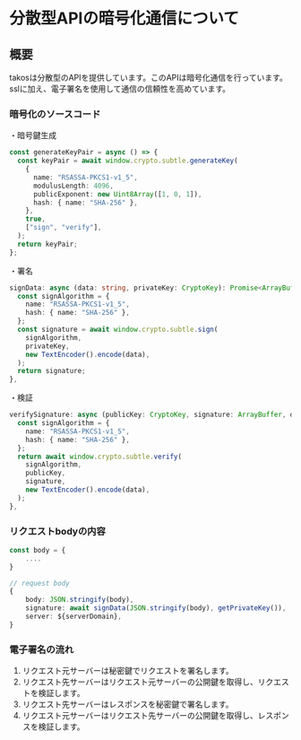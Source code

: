 # 分散型APIの暗号化通信について

## 概要

takosは分散型のAPIを提供しています。このAPIは暗号化通信を行っています。
sslに加え、電子署名を使用して通信の信頼性を高めています。

### 暗号化のソースコード

・暗号鍵生成

```typescript
const generateKeyPair = async () => {
  const keyPair = await window.crypto.subtle.generateKey(
    {
      name: "RSASSA-PKCS1-v1_5",
      modulusLength: 4096,
      publicExponent: new Uint8Array([1, 0, 1]),
      hash: { name: "SHA-256" },
    },
    true,
    ["sign", "verify"],
  );
  return keyPair;
};
```

・署名

```typescript
signData: async (data: string, privateKey: CryptoKey): Promise<ArrayBuffer> => {
  const signAlgorithm = {
    name: "RSASSA-PKCS1-v1_5",
    hash: { name: "SHA-256" },
  };
  const signature = await window.crypto.subtle.sign(
    signAlgorithm,
    privateKey,
    new TextEncoder().encode(data),
  );
  return signature;
},
```

・検証

```typescript
verifySignature: async (publicKey: CryptoKey, signature: ArrayBuffer, data: string): Promise<boolean> => {
  const signAlgorithm = {
    name: "RSASSA-PKCS1-v1_5",
    hash: { name: "SHA-256" },
  };
  return await window.crypto.subtle.verify(
    signAlgorithm,
    publicKey,
    signature,
    new TextEncoder().encode(data),
  );
},
```

### リクエストbodyの内容

```typescript
const body = {
    ....
}

// request body
{
    body: JSON.stringify(body),
    signature: await signData(JSON.stringify(body), getPrivateKey()),
    server: ${serverDomain},
}
```

### 電子署名の流れ

1. リクエスト元サーバーは秘密鍵でリクエストを署名します。
2. リクエスト先サーバーはリクエスト元サーバーの公開鍵を取得し、リクエストを検証します。
3. リクエスト先サーバーはレスポンスを秘密鍵で署名します。
4. リクエスト元サーバーはリクエスト先サーバーの公開鍵を取得し、レスポンスを検証します。
